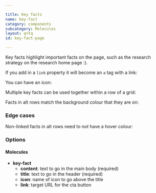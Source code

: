 ```yaml
---

title: Key facts
name: key-fact
category: components
subcategory: Molecules
layout: q+tq
id: key-fact-page

---
```


<div class="lead"><p>Key facts highlight important facts on the page, such as the research strategy on the research home page :).</p></div>

<script>
component("key-fact", {
  "title": "<strong>10th</strong> for research impact in the REF 2014",
  "content": "<p>Research performance</p>"
});
</script>

If you add in a `link` property it will become an `a` tag with a link:

<script>
component("key-fact", {
  "title": "<strong>10th</strong> for research impact in the REF 2014",
  "content": "<p>Research performance</p>",
  "link": "http://www.york.ac.uk/research/performance/"
});
</script>

You can have an icon:

<script>
component("key-fact", {
  "title": "<strong>10th</strong> for research impact in the REF 2014",
  "content": "<p>Research performance</p>",
  "link": "http://www.york.ac.uk/research/performance/",
  "icon": "book"
});
</script>

Multiple key facts can be used together within a row of a grid:

<script>
component("grid-row", { "atoms": [
  { "grid-box": { "size": "third", "atoms": { "key-fact": {
    "title": "<strong>10th</strong> for research impact in the REF 2014",
    "content": "<p>Research performance</p>",
    "link": "http://www.york.ac.uk/research/performance/",
    "icon": "book"
  } } } },
  { "grid-box": { "size": "third", "atoms": { "key-fact": {
    "title": "<strong>&pound;500 million</strong> invested in facilities",
    "content": "<p>World-class resources available to staff and partners</p>",
    "link": "http://www.york.ac.uk/research/facilities/",
    "icon": "money"
  } } } },
  { "grid-box": { "size": "third", "atoms": { "key-fact": {
    "title": "A community of <strong>2,000+</strong> research students",
    "content": "<p>supported by the York Graduate Research School</p>",
    "link": "http://www.york.ac.uk/research/graduate-school/",
    "icon": "graduation-cap"
  } } } }
] });

</script>

Facts in alt rows match the background colour that they are on:

<script>
component("grid-row", {"type": "alt1", "class":"js-equal-height-row", "atoms": [
  { "grid-box": { "size": "third", "atoms": { "key-fact": {
    "title": "<strong>10th</strong> for research impact in the REF 2014",
    "content": "<p>Research performance</p>",
    "link": "http://www.york.ac.uk/research/performance/",
    "icon": "book"
  } } } },
  { "grid-box": { "size": "third", "atoms": { "key-fact": {
    "title": "<strong>&pound;500 million</strong> invested in facilities",
    "content": "<p>World-class resources available to staff and partners</p>",
    "link": "http://www.york.ac.uk/research/facilities/",
    "icon": "money"
  } } } },
  { "grid-box": { "size": "third", "atoms": { "key-fact": {
    "title": "A community of <strong>2,000+</strong> research students",
    "content": "<p>supported by the York Graduate Research School</p>",
    "link": "http://www.york.ac.uk/research/graduate-school/",
    "icon": "graduation-cap"
  } } } }
] })
+component("grid-row", {"type": "alt2", "class":"js-equal-height-row", "atoms": [
  { "grid-box": { "size": "third", "atoms": { "key-fact": {
    "title": "<strong>10th</strong> for research impact in the REF 2014",
    "content": "<p>Research performance</p>",
    "link": "http://www.york.ac.uk/research/performance/",
    "icon": "book"
  } } } },
  { "grid-box": { "size": "third", "atoms": { "key-fact": {
    "title": "<strong>&pound;500 million</strong> invested in facilities",
    "content": "<p>World-class resources available to staff and partners</p>",
    "link": "http://www.york.ac.uk/research/facilities/",
    "icon": "money"
  } } } },
  { "grid-box": { "size": "third", "atoms": { "key-fact": {
    "title": "A community of <strong>2,000+</strong> research students",
    "content": "<p>supported by the York Graduate Research School</p>",
    "link": "http://www.york.ac.uk/research/graduate-school/",
    "icon": "graduation-cap"
  } } } }
] })
+component("grid-row", {"type": "alt3", "class":"js-equal-height-row", "atoms": [
  { "grid-box": { "size": "third", "atoms": { "key-fact": {
    "title": "<strong>10th</strong> for research impact in the REF 2014",
    "content": "<p>Research performance</p>",
    "link": "http://www.york.ac.uk/research/performance/",
    "icon": "book"
  } } } },
  { "grid-box": { "size": "third", "atoms": { "key-fact": {
    "title": "<strong>&pound;500 million</strong> invested in facilities",
    "content": "<p>World-class resources available to staff and partners</p>",
    "link": "http://www.york.ac.uk/research/facilities/",
    "icon": "money"
  } } } },
  { "grid-box": { "size": "third", "atoms": { "key-fact": {
    "title": "A community of <strong>2,000+</strong> research students",
    "content": "<p>supported by the York Graduate Research School</p>",
    "link": "http://www.york.ac.uk/research/graduate-school/",
    "icon": "graduation-cap"
  } } } }
] });

</script>

### Edge cases

Non-linked facts in alt rows need to _not_ have a hover colour:

<script>
component("grid-row", {"type": "alt2", "class":"js-equal-height-row", "atoms": [
  { "grid-box": { "size": "third", "atoms": { "key-fact": {
    "title": "<strong>10th</strong> for research impact in the REF 2014",
    "content": "<p>Research performance</p>",
    "icon": "book"
  } } } },
  { "grid-box": { "size": "third", "atoms": { "key-fact": {
    "title": "<strong>&pound;500 million</strong> invested in facilities",
    "content": "<p>World-class resources available to staff and partners</p>",
    "icon": "money"
  } } } },
  { "grid-box": { "size": "third", "atoms": { "key-fact": {
    "title": "A community of <strong>2,000+</strong> research students",
    "content": "<p>supported by the York Graduate Research School</p>",
    "icon": "graduation-cap"
  } } } }
] });

</script>


### Options

#### Molecules

* **key-fact**
  * **content**: text to go in the main body (required)
  * **title**: text to go in the header (required)
  * **icon**: name of icon to go above the title
  * **link**: target URL for the cta button
